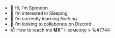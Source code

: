 - 👋 Hi, I’m Spondon
- 👀 I’m interested in Sleeping
- 🌱 I’m currently learning Nothing
- 💞️ I’m looking to collaborate on Discord
- 📫 How to reach me 𝐌𝐗™〢ѕσмєσηє × 🪐#7744

<!---
SpondonXD/SpondonXD is a ✨ special ✨ repository because its `README.md` (this file) appears on your GitHub profile.
You can click the Preview link to take a look at your changes.
--->
